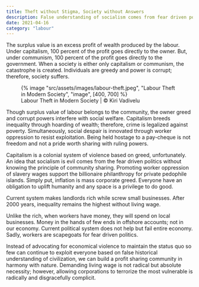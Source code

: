 ```yaml
---
title: Theft without Stigma, Society without Answers
description: False understanding of socialism comes from fear driven politics without knowing the basic principles
date: 2021-04-16
category: "labour"
---
```


The surplus value is an excess profit of wealth produced by the labour. Under capitalism, 100 percent of the profit goes directly to the owner. But, under communism, 100 percent of the profit goes directly to the government. When a society is either only capitalism or communism, the catastrophe is created. Individuals are greedy and power is corrupt; therefore, society suffers.

<!-- excerpt -->

<figure>
{% image "src/assets/images/labour-theft.jpeg", "Labour Theft in Modern Society", "image", [400, 700] %}
<figcaption>Labour Theft in Modern Society | © Kiri Vadivelu</figcaption>
</figure>

Though surplus value of labour belongs to the community, the owner greed and corrupt powers interfere with social welfare. Capitalism breeds inequality through hoarding of wealth; therefore, crime is legalized against poverty. Simultaneously, social despair is innovated through worker oppression to resist exploitation. Being held hostage to a pay-cheque is not freedom and not a pride worth sharing with ruling powers.

Capitalism is a colonial system of violence based on greed, unfortunately. An idea that socialism is evil comes from the fear driven politics without knowing the principle of community sharing. Promoting worker oppression of slavery wages support the billionaire philanthropy for private pedophile islands. Simply put, inflation is mass corporate greed. Everyone have an obligation to uplift humanity and any space is a privilege to do good.

Current system makes landlords rich while screw small businesses. After 2000 years, inequality remains the highest without living wage.

Unlike the rich, when workers have money, they will spend on local businesses. Money in the hands of few ends in offshore accounts; not in our economy. Current political system does not help but fail entire economy. Sadly, workers are scapegoats for fear driven politics.

Instead of advocating for economical violence to maintain the status quo so few can continue to exploit everyone based on false historical understanding of civilization, we can build a profit sharing community in harmony with nature. Demanding living wage is not radical but absolute necessity; however, allowing corporations to terrorize the most vulnerable is radically and disgracefully complicit.
